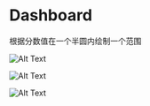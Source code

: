 # Dashboard

根据分数值在一个半圆内绘制一个范围

![Alt Text](https://raw.githubusercontent.com/zhangluya/Recipe/master/png/home.png)

![Alt Text](https://raw.githubusercontent.com/zhangluya/Recipe/master/png/details.png)

![Alt Text](https://raw.githubusercontent.com/zhangluya/Recipe/master/png/step.png)
